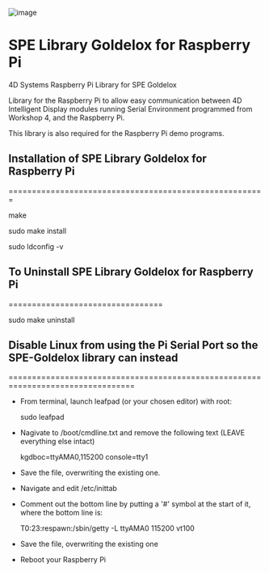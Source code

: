 ![image](http://www.4dsystems.com.au/imagenes/header.png)

SPE Library Goldelox for Raspberry Pi
====================

4D Systems Raspberry Pi Library for SPE Goldelox

Library for the Raspberry Pi to allow easy communication between 4D Intelligent Display modules running Serial Environment programmed from Workshop 4, and the Raspberry Pi.

This library is also required for the Raspberry Pi demo programs.


## Installation of SPE Library Goldelox for Raspberry Pi
=======================================================

  make

  sudo make install
  
  sudo ldconfig -v

## To Uninstall SPE Library Goldelox for Raspberry Pi
=================================

  sudo make uninstall
  


## Disable Linux from using the Pi Serial Port so the SPE-Goldelox library can instead
=================================================================================
* From terminal, launch leafpad (or your chosen editor) with root:

  sudo leafpad

* Nagivate to /boot/cmdline.txt and remove the following text (LEAVE everything else intact)

  kgdboc=ttyAMA0,115200 console=tty1  
  
* Save the file, overwriting the existing one.
  
* Navigate and edit /etc/inittab
  
* Comment out the bottom line by putting a '#' symbol at the start of it, where the bottom line is:
  
  T0:23:respawn:/sbin/getty -L ttyAMA0 115200 vt100
  
* Save the file, overwriting the existing one
  
* Reboot your Raspberry Pi
